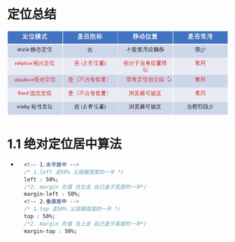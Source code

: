 # 定位总结
![定位总结](../素材/%E5%AE%9A%E4%BD%8D%E6%80%BB%E7%BB%93.png)

# 1.1 绝对定位居中算法

- ~~~ CSS
    <!-- 1.水平居中 -->
    /* 1.left 走50% 父容器宽度的一半 */
    left : 50%;
    /*2. margin 负值 往左走 自己盒子宽度的一半*/
    margin-left : 50%;
    <!-- 2.垂直居中 -->
    /* 1.top 走50% 父容器高度的一半 */
    top : 50%;
    /*2. margin 负值 往上走 自己盒子高度的一半*/
    margin-top : 50%;
  ~~~